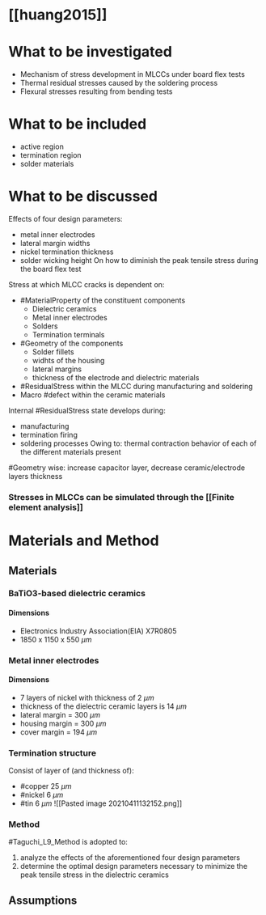 # [[huang2015]]

# What to be investigated
- Mechanism of stress development in MLCCs under board flex tests
- Thermal residual stresses caused by the soldering process
- Flexural stresses resulting from bending tests

# What to be included
- active region
- termination region
- solder materials

# What to be discussed
Effects of four design parameters:
- metal inner electrodes
- lateral margin widths
- nickel termination thickness
- solder wicking height
On how to diminish the peak tensile stress during the board flex test

Stress at which MLCC cracks is dependent on:
- #MaterialProperty of the constituent components
	- Dielectric ceramics
	- Metal inner electrodes
	- Solders
	- Termination terminals
- #Geometry of the components
	- Solder fillets
	- widhts of the housing 
	- lateral margins
	- thickness of the electrode and dielectric materials
- #ResidualStress within the MLCC during manufacturing and soldering
- Macro #defect within the ceramic materials

Internal #ResidualStress state develops during:
- manufacturing
- termination firing
- soldering processes
Owing to:
thermal contraction behavior of each of the different materials present

#Geometry wise:
increase capacitor layer, decrease ceramic/electrode layers thickness

### Stresses in MLCCs can be simulated through the [[Finite element analysis]]

# Materials and Method
## Materials
### BaTiO3-based dielectric ceramics
#### Dimensions
- Electronics Industry Association(EIA) X7R0805
- 1850 x 1150 x 550 $\mu m$

### Metal inner electrodes
#### Dimensions
- 7 layers of nickel with thickness of 2 $\mu m$
- thickness of the dielectric ceramic layers is 14 $\mu m$
- lateral margin		= 300 $\mu m$
- housing margin	= 300 $\mu m$
- cover margin		   = 194 $\mu m$

### Termination structure
Consist of layer of (and thickness of):
- #copper 25 $\mu m$
- #nickel 6 $\mu m$
- #tin 6 $\mu m$
![[Pasted image 20210411132152.png]]
### Method
#Taguchi_L9_Method is adopted to:
1. analyze the effects of the aforementioned four design parameters 
2. determine the optimal design parameters necessary to minimize the peak tensile stress in the dielectric ceramics

## Assumptions




